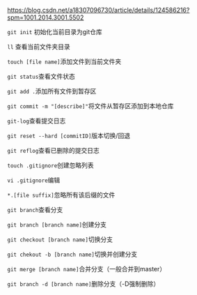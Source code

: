 https://blog.csdn.net/a18307096730/article/details/124586216?spm=1001.2014.3001.5502

`git init` 初始化当前目录为git仓库

`ll` 查看当前文件夹目录

`touch [file name]`添加文件到当前文件夹

`git status`查看文件状态

`git add .`添加所有文件到暂存区

`git commit -m "[describe]"`将文件从暂存区添加到本地仓库

`git-log`查看提交日志

`git reset --hard [commitID]`版本切换/回退

`git reflog`查看已删除的提交日志

`touch .gitignore`创建忽略列表

`vi .gitignore`编辑

`*.[file suffix]`忽略所有该后缀的文件

`git branch`查看分支

`git branch [branch name]`创建分支

`git checkout [branch name]`切换分支

`git chekout -b [branch name]`切换并创建分支

`git merge [branch name]`合并分支（一般合并到master）

`git branch -d [branch name]`删除分支（-D强制删除） 